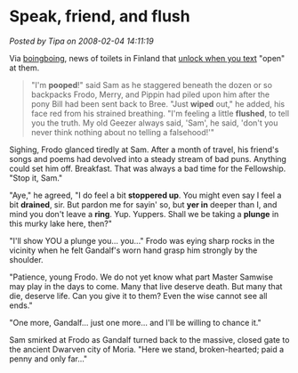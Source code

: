 # Speak, friend, and flush

*Posted by Tipa on 2008-02-04 14:11:19*

Via [boingboing](http://www.boingboing.net/2008/02/04/sms-opens-public-toi.html), news of toilets in Finland that [unlock when you text](http://www.cellular-news.com/story/29010.php) "open" at them.


> "I'm **pooped**!" said Sam as he staggered beneath the dozen or so backpacks Frodo, Merry, and Pippin had piled upon him after the pony Bill had been sent back to Bree. "Just **wiped** out," he added, his face red from his strained breathing. "I'm feeling a little **flushed**, to tell you the truth. My old Geezer always said, 'Sam', he said, 'don't you never think nothing about no telling a falsehood!'"

Sighing, Frodo glanced tiredly at Sam. After a month of travel, his friend's songs and poems had devolved into a steady stream of bad puns. Anything could set him off. Breakfast. That was always a bad time for the Fellowship. "Stop it, Sam."

"Aye," he agreed, "I do feel a bit **stoppered up**. You might even say I feel a bit **drained**, sir. But pardon me for sayin' so, but **yer in** deeper than I, and mind you don't leave a **ring**. Yup. Yuppers. Shall we be taking a **plunge** in this murky lake here, then?"

"I'll show YOU a plunge you... you..." Frodo was eying sharp rocks in the vicinity when he felt Gandalf's worn hand grasp him strongly by the shoulder.

"Patience, young Frodo. We do not yet know what part Master Samwise may play in the days to come. Many that live deserve death. But many that die, deserve life. Can you give it to them? Even the wise cannot see all ends."

"One more, Gandalf... just one more... and I'll be willing to chance it."

Sam smirked at Frodo as Gandalf turned back to the massive, closed gate to the ancient Dwarven city of Moria. "Here we stand, broken-hearted; paid a penny and only far..."




